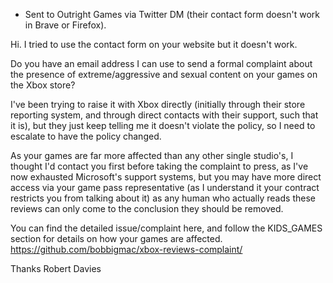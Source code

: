 
- Sent to Outright Games via Twitter DM (their contact form doesn't work in Brave or Firefox).

Hi. I tried to use the contact form on your website but it doesn't work.

Do you have an email address I can use to send a formal complaint about the presence of extreme/aggressive and sexual content on your games on the Xbox store?

I've been trying to raise it with Xbox directly (initially through their store reporting system, and through direct contacts with their support, such that it is), but they just keep telling me it doesn't violate the policy, so I need to escalate to have the policy changed.

As your games are far more affected than any other single studio's, I thought I'd contact you first before taking the complaint to press, as I've now exhausted Microsoft's support systems, but you may have more direct access via your game pass representative (as I understand it your contract restricts you from talking about it) as any human who actually reads these reviews can only come to the conclusion they should be removed.

You can find the detailed issue/complaint here, and follow the KIDS_GAMES section for details on how your games are affected.
https://github.com/bobbigmac/xbox-reviews-complaint/

Thanks
Robert Davies
